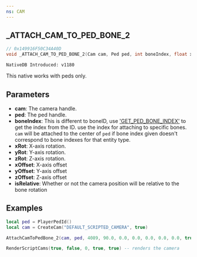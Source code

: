 ```yaml
---
ns: CAM
---
```

## _ATTACH_CAM_TO_PED_BONE_2

```c
// 0x149916F50C34A40D
void _ATTACH_CAM_TO_PED_BONE_2(Cam cam, Ped ped, int boneIndex, float xRot, float yRot, float zRot, float xOffset, float yOffset, float zOffset, BOOL isRelative);
```

```
NativeDB Introduced: v1180
```

This native works with peds only.

## Parameters
* **cam**: The camera handle.
* **ped**: The ped handle.
* **boneIndex**: This is different to boneID, use ['GET_PED_BONE_INDEX'](#_0x3F428D08BE5AAE31) to get the index from the ID. use the index for attaching to specific bones. ```cam``` will be attached to the center of ```ped``` if bone index given doesn't correspond to bone indexes for that entity type.
* **xRot**: X-axis rotation.
* **yRot**: Y-axis rotation.
* **zRot**: Z-axis rotation.
* **xOffset**: X-axis offset
* **yOffset**: Y-axis offset
* **zOffset**: Z-axis offset
* **isRelative**: Whether or not the camera position will be relative to the bone rotation

## Examples

```lua
local ped = PlayerPedId()
local cam = CreateCam("DEFAULT_SCRIPTED_CAMERA", true)

AttachCamToPedBone_2(cam, ped, 4089, 90.0, 0.0, 0.0, 0.0, 0.0, 0.0, true) -- attach it to a finger on the left hand and rotates it 90 degrees on the X-axis

RenderScriptCams(true, false, 0, true, true) -- renders the camera

```
